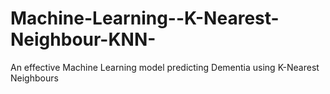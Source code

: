 # Machine-Learning--K-Nearest-Neighbour-KNN-
An effective Machine Learning model predicting Dementia using K-Nearest Neighbours
